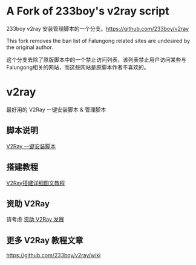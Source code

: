 # A Fork of 233boy's v2ray script
233boy v2ray 安装管理脚本的一个分支。https://github.com/233boy/v2ray

This fork removes the ban list of Falungong related sites are undesired by the original author. 

这个分支去除了原版脚本中的一个禁止访问列表，该列表禁止用户访问某些与Falungong相关的网站，而这些网站是原脚本作者不喜欢的。

# v2ray
最好用的 V2Ray 一键安装脚本 &amp; 管理脚本 

## 脚本说明
[V2Ray 一键安装脚本](https://github.com/jiahaoliang/v2ray/wiki/V2Ray%E4%B8%80%E9%94%AE%E5%AE%89%E8%A3%85%E8%84%9A%E6%9C%AC)

## 搭建教程
[V2Ray搭建详细图文教程](https://github.com/jiahaoliang/v2ray/wiki/V2Ray%E6%90%AD%E5%BB%BA%E8%AF%A6%E7%BB%86%E5%9B%BE%E6%96%87%E6%95%99%E7%A8%8B)

## 资助 V2Ray
请考虑 [资助 V2Ray 发展](https://www.v2ray.com/chapter_00/02_donate.html)

## 更多 V2Ray 教程文章
https://github.com/233boy/v2ray/wiki
